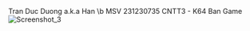 Tran Duc Duong a.k.a Han \b
MSV 231230735
CNTT3 - K64
Ban Game
![Screenshot_3](https://github.com/user-attachments/assets/4d7dbde1-d589-4d30-93d8-5a5542ae5619)
